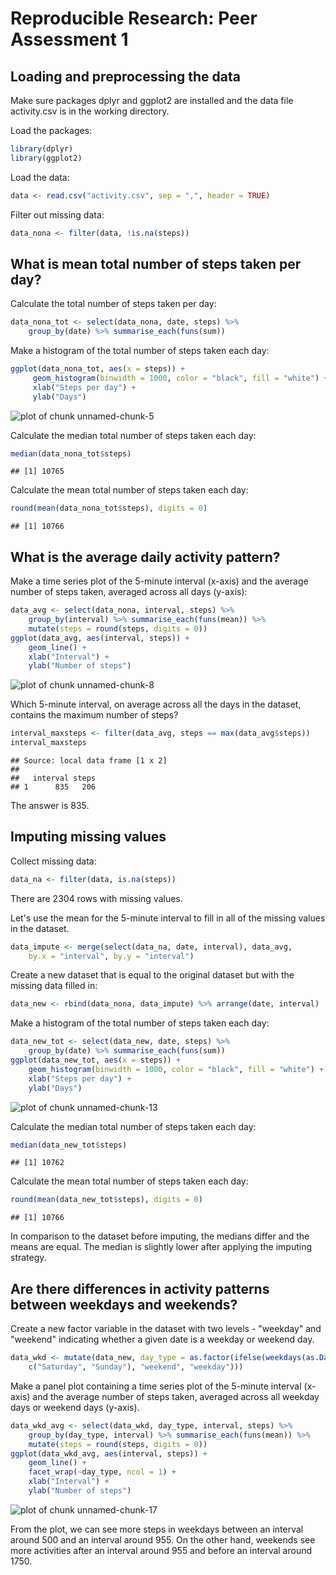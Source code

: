 Reproducible Research: Peer Assessment 1
========================================

## Loading and preprocessing the data

Make sure packages dplyr and ggplot2 are installed and the data file activity.csv is in the working directory.

Load the packages:

```r
library(dplyr)
library(ggplot2)
```

Load the data:

```r
data <- read.csv("activity.csv", sep = ",", header = TRUE)
```

Filter out missing data:

```r
data_nona <- filter(data, !is.na(steps))
```


## What is mean total number of steps taken per day?

Calculate the total number of steps taken per day:

```r
data_nona_tot <- select(data_nona, date, steps) %>%
    group_by(date) %>% summarise_each(funs(sum))
```

Make a histogram of the total number of steps taken each day:

```r
ggplot(data_nona_tot, aes(x = steps)) +
     geom_histogram(binwidth = 1000, color = "black", fill = "white") +
     xlab("Steps per day") +
     ylab("Days")
```

![plot of chunk unnamed-chunk-5](figure/unnamed-chunk-5-1.png) 

Calculate the median total number of steps taken each day:

```r
median(data_nona_tot$steps)
```

```
## [1] 10765
```

Calculate the mean total number of steps taken each day:

```r
round(mean(data_nona_tot$steps), digits = 0)
```

```
## [1] 10766
```

## What is the average daily activity pattern?
Make a time series plot of the 5-minute interval (x-axis) and the average number of steps taken, averaged across all days (y-axis):

```r
data_avg <- select(data_nona, interval, steps) %>% 
    group_by(interval) %>% summarise_each(funs(mean)) %>%
    mutate(steps = round(steps, digits = 0))
ggplot(data_avg, aes(interval, steps)) +
    geom_line() +
    xlab("Interval") +
    ylab("Number of steps")
```

![plot of chunk unnamed-chunk-8](figure/unnamed-chunk-8-1.png) 

Which 5-minute interval, on average across all the days in the dataset, contains the maximum number of steps?


```r
interval_maxsteps <- filter(data_avg, steps == max(data_avg$steps))
interval_maxsteps
```

```
## Source: local data frame [1 x 2]
## 
##   interval steps
## 1      835   206
```

The answer is 835.

## Imputing missing values

Collect missing data:

```r
data_na <- filter(data, is.na(steps))
```

There are 2304 rows with missing values. 

Let's use the mean for the 5-minute interval to fill in all of the missing values in the dataset.


```r
data_impute <- merge(select(data_na, date, interval), data_avg, 
    by.x = "interval", by.y = "interval")
```

Create a new dataset that is equal to the original dataset but with the missing data filled in:

```r
data_new <- rbind(data_nona, data_impute) %>% arrange(date, interval)
```

Make a histogram of the total number of steps taken each day:

```r
data_new_tot <- select(data_new, date, steps) %>% 
    group_by(date) %>% summarise_each(funs(sum))
ggplot(data_new_tot, aes(x = steps)) +
    geom_histogram(binwidth = 1000, color = "black", fill = "white") +
    xlab("Steps per day") +
    ylab("Days")
```

![plot of chunk unnamed-chunk-13](figure/unnamed-chunk-13-1.png) 

Calculate the median total number of steps taken each day:

```r
median(data_new_tot$steps)
```

```
## [1] 10762
```

Calculate the mean total number of steps taken each day:

```r
round(mean(data_new_tot$steps), digits = 0)
```

```
## [1] 10766
```

In comparison to the dataset before imputing, the medians differ and the means are equal. The median is slightly lower after applying the imputing strategy.

## Are there differences in activity patterns between weekdays and weekends?

Create a new factor variable in the dataset with two levels - "weekday" and "weekend" indicating whether a given date is a weekday or weekend day.

```r
data_wkd <- mutate(data_new, day_type = as.factor(ifelse(weekdays(as.Date(date)) %in% 
    c("Saturday", "Sunday"), "weekend", "weekday")))
```

Make a panel plot containing a time series plot of the 5-minute interval (x-axis) and the average number of steps taken, averaged across all weekday days or weekend days (y-axis). 


```r
data_wkd_avg <- select(data_wkd, day_type, interval, steps) %>% 
    group_by(day_type, interval) %>% summarise_each(funs(mean)) %>%
    mutate(steps = round(steps, digits = 0))
ggplot(data_wkd_avg, aes(interval, steps)) +
    geom_line() +
    facet_wrap(~day_type, ncol = 1) + 
    xlab("Interval") +
    ylab("Number of steps")
```

![plot of chunk unnamed-chunk-17](figure/unnamed-chunk-17-1.png) 

From the plot, we can see more steps in weekdays between an interval around 500 and an interval around 955. On the other hand, weekends see more activities after an interval around 955 and before an interval around 1750.
